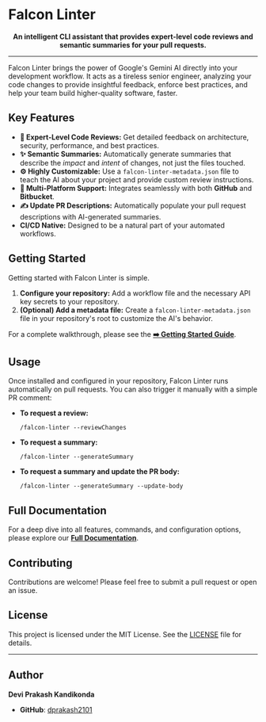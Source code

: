 # Falcon Linter

<p align="center">
  <b>An intelligent CLI assistant that provides expert-level code reviews and semantic summaries for your pull requests.</b>
</p>

---

Falcon Linter brings the power of Google's Gemini AI directly into your development workflow. It acts as a tireless senior engineer, analyzing your code changes to provide insightful feedback, enforce best practices, and help your team build higher-quality software, faster.

## Key Features

-   **🤖 Expert-Level Code Reviews:** Get detailed feedback on architecture, security, performance, and best practices.
-   **✨ Semantic Summaries:** Automatically generate summaries that describe the *impact* and *intent* of changes, not just the files touched.
-   **⚙️ Highly Customizable:** Use a `falcon-linter-metadata.json` file to teach the AI about your project and provide custom review instructions.
-   **🔄 Multi-Platform Support:** Integrates seamlessly with both **GitHub** and **Bitbucket**.
-   **✍️ Update PR Descriptions:** Automatically populate your pull request descriptions with AI-generated summaries.
-   **CI/CD Native:** Designed to be a natural part of your automated workflows.

## Getting Started

Getting started with Falcon Linter is simple.

1.  **Configure your repository:** Add a workflow file and the necessary API key secrets to your repository.
2.  **(Optional) Add a metadata file:** Create a `falcon-linter-metadata.json` file in your repository's root to customize the AI's behavior.

For a complete walkthrough, please see the **[➡️ Getting Started Guide](./docs/getting-started.md)**.

## Usage

Once installed and configured in your repository, Falcon Linter runs automatically on pull requests. You can also trigger it manually with a simple PR comment:

-   **To request a review:**
    ```
    /falcon-linter --reviewChanges
    ```
-   **To request a summary:**
    ```
    /falcon-linter --generateSummary
    ```
-   **To request a summary and update the PR body:**
    ```
    /falcon-linter --generateSummary --update-body
    ```

## Full Documentation

For a deep dive into all features, commands, and configuration options, please explore our **[Full Documentation](./docs/index.md)**.

## Contributing

Contributions are welcome! Please feel free to submit a pull request or open an issue.

## License

This project is licensed under the MIT License. See the [LICENSE](LICENSE) file for details.

---

## Author

**Devi Prakash Kandikonda**

- **GitHub**: [dprakash2101](https://github.com/dprakash2101)
